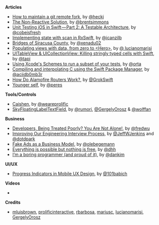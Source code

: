 **Articles**

* [How to maintain a git remote fork](https://rhonabwy.com/2016/04/04/how-to-maintain-a-git-remote-fork/), by [@heckj](https://twitter.com/heckj)
* [The Non-Reactive Solution](http://inessential.com/2016/04/04/the_non-reactive_solution), by [@brentsimmons](https://twitter.com/brentsimmons)
* [Unit Testing iOS in Swift — Part 2: A Testable Architecture](https://medium.com/cobe-mobile/unit-testing-ios-in-swift-part-2-a-testable-architecture-9048aca52e0a), by [@cobeisfresh](https://twitter.com/cobeisfresh)
* [Implementing state with scan in RxSwift](http://rx-marin.com/post/rxswift-state-with-scan/), by [@icanzilb](https://twitter.com/icanzilb)
* [Bridges of Siracusa County](http://www.russbishop.net/bridges-of-siracusa-county), by [@xenadu02](https://twitter.com/xenadu02)
* [Populating views with data, from zero to \<Hero\>](http://www.marisibrothers.com/2016/03/populating-views-with-data-from-zero-to.html), by [@ lucianomarisi](https://twitter.com/lucianomarisi)
* [UITableView & UICollectionView: Killing stringly typed cells with Swift](http://techblog.thescore.com/2016/04/04/typed-uitableview-uicollectionview-dequeuing-in-swift/), by [@tapi](https://twitter.com/tapi)
* [Using Xcode's Schemes to run a subset of your tests](http://artsy.github.io/blog/2016/04/06/Testing-Schemes/), by [@orta](https://twitter.com/orta)
* [Compiling and interpolating C using the Swift Package Manager](http://ankit.im/swift/2016/04/06/compiling-and-interpolating-C-using-swift-package-manager/), by [@aciidb0mb3r](https://twitter.com/aciidb0mb3r)
* [How Do Alamofire Routers Work?](https://grokswift.com/how-alamofire-router/), by [@GrokSwift](https://twitter.com/GrokSwift)
* [Younger self](http://codeplease.io/2016/04/04/what-i-wished-younger-me-knew/), by [@peres](https://twitter.com/peres)

**Tools/Controls**

* [Caishen](https://github.com/prolificinteractive/Caishen), by [@weareprolific](https://twitter.com/weareprolific)
* [SkyFloatingLabelTextField](https://github.com/Skyscanner/SkyFloatingLabelTextField), by [@rumori](https://twitter.com/rumori), [@GergelyOrosz](https://twitter.com/GergelyOrosz) & [@wolffan](https://twitter.com/wolffan)

**Business**

* [Developers, Being Treated Poorly? You Are Not Alone!](http://fredwu.me/post/142289849178/developers-being-treated-poorly-you-are-not), by [@fredwu](https://twitter.com/fredwu)
* [Improving Our Engineering Interview Process](http://engineering.foursquare.com/2016/04/04/improving-our-engineering-interview-process/), by [@JeffWJenkins](https://twitter.com/JeffWJenkins) and [@dotdpark](https://twitter.com/dotdpark)
* [Fake Ads as a Business Model](http://oleb.net/blog/2016/03/fake-ads-as-a-business-model/), by [@olebegemann](https://twitter.com/olebegemann)
* [Everything is possible but nothing is free](https://m.signalvnoise.com/everything-is-possible-but-nothing-is-free-714b835e8db3), by [@dhh](https://twitter.com/dhh)
* [I’m a boring programmer (and proud of it)](https://m.signalvnoise.com/i-m-a-boring-programmer-and-proud-of-it-d4ac3dd2defe), by [@dankim](https://twitter.com/dankim)

**UI/UX**

* [Progress Indicators in Mobile UX Design](https://uxplanet.org/progress-indicators-in-mobile-ux-design-a141e22f3ea0), by [@101babich](https://twitter.com/101babich)

**Videos**

*

**Credits**

* [mluisbrown](https://github.com/mluisbrown), [prolificinteractive](https://github.com/prolificiinteractive), [rbarbosa](https://github.com/rbarbosa), [mariusc](https://github.com/mariusc), [lucianomarisi](https://github.com/lucianomarisi), [GergelyOrosz](https://github.com/gergelyorosz)
